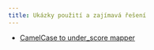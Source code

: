 ```yaml
---
title: Ukázky použití a zajímavá řešení
---
```


* [CamelCase to under_score mapper](camelcase-to-underscore-mapper/)
